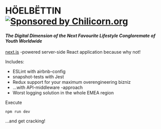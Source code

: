 HÖELBËTTIN [![Sponsored by Chilicorn.org](https://img.shields.io/badge/sponsored%20by-chilicorn.org-brightgreen.svg)](http://chilicorn.org)
=========

#### _The Digital Dimension of the Next Favourite Lifestyle Congloremate of Youth Worldwide_


[next.js](https://next.js) -powered server-side React application because why not!


Includes:

* ESLint with airbnb-config
* snapshot-tests with Jest
* Redux support for your maximum overengineering bizniz
 * ...with API-middleware -approach
* Worst logging solution in the whole EMEA region


Execute

	npm run dev
	
...and get cracking!



